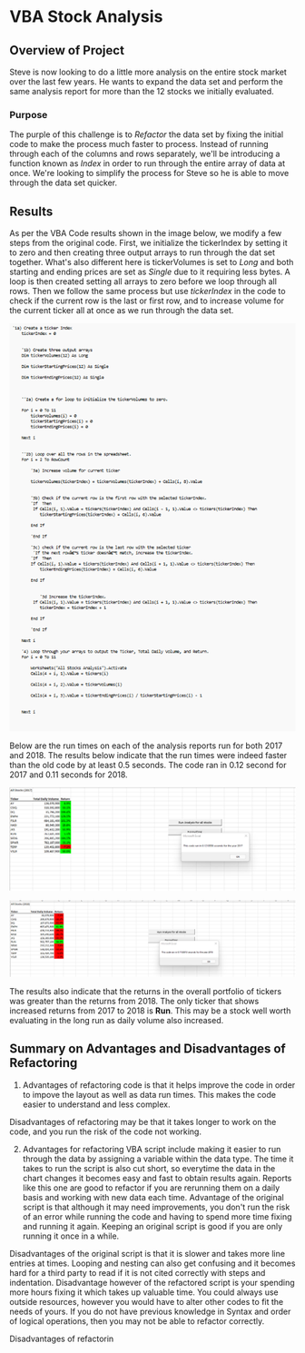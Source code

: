 # VBA Stock Analysis

## Overview of Project

Steve is now looking to do a little more analysis on the entire stock market over the last few years. He wants to expand the data set and perform the same analysis report for more than the 12 stocks we initially evaluated. 


### Purpose

The purple of this challenge is to *Refactor* the data set by fixing the initial code to make the process much faster to process. Instead of running through each of the columns and rows separately, we'll be introducing a function known as *Index* in order to run through the entire array of data at once. We're looking to simplify the process for Steve so he is able to move through the data set quicker.


## Results

As per the VBA Code results shown in the image below, we modify a few steps from the original code. First, we initialize the tickerIndex by setting it to zero and then creating three output arrays to run through the dat set together. What's also different here is tickerVolumes is set to *Long* and both starting and ending prices are set as *Single* due to it requiring less bytes. A loop is then created setting all arrays to zero before we loop through all rows. Then we follow the same process but use *tickerIndex* in the code to check if the current row is the last or first row, and to increase volume for the current ticker all at once as we run through the data set. 

![VBA_Code](VBA_Challenge_Code.png)


Below are the run times on each of the analysis reports run for both 2017 and 2018. The results below indicate that the run times were indeed faster than the old code by at least 0.5 seconds. The code ran in 0.12 second for 2017 and 0.11 seconds for 2018. 

![2017_RunTime](VBA_Challenge_2017.png)

![2018_RunTime](VBA_Challenge_2018.png)

The results also indicate that the returns in the overall portfolio of tickers was greater than the returns from 2018. The only ticker that shows increased returns from 2017 to 2018 is **Run**. This may be a stock well worth evaluating in the long run as daily volume also increased.


## Summary on Advantages and Disadvantages of Refactoring

1) Advantages of refactoring code is that it helps improve the code in order to impove the layout as well as data run times. This makes the code easier to understand and less complex.

Disadvantages of refactoring may be that it takes longer to work on the code, and you run the risk of the code not working. 

2) Advantages for refactoring VBA script include making it easier to run through the data by assigning a variable within the data type. The time it takes to run the script is also cut short, so everytime the data in the chart changes it becomes easy and fast to obtain results again. Reports like this one are good to refactor if you are rerunning them on a daily basis and working with new data each time. Advantage of the original script is that although it may need improvements, you don't run the risk of an error while running the code and having to spend more time fixing and running it again. Keeping an original script is good if you are only running it once in a while. 

Disadvantages of the original script is that it is slower and takes more line entries at times. Looping and nesting can also get confusing and it becomes hard for a third party to read if it is not cited correctly with steps and indentation. Disadvantage however of the refactored script is your spending more hours fixing it which takes up valuable time. You could always use outside resources, however you would have to alter other codes to fit the needs of yours. If you do not have previous knowledge in Syntax and order of logical operations, then you may not be able to refactor correctly. 


Disadvantages of refactorin
